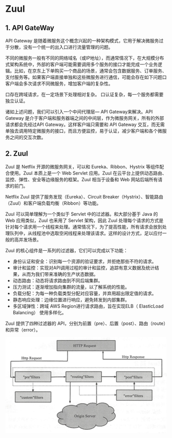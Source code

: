 # Zuul

## 1. API GateWay

API Gateway 是随着微服务这个概念兴起的一种架构模式，它用于解决微服务过于分散，没有一个统一的出入口进行流量管理的问题。

不同的微服务一般有不同的网络域名（或IP地址），而通常情况下，在大规模分布式架构系统中，外部的客户端可能需要调用多个服务的接口才能完成一个业务逻辑。比如，在京东上下单购买一个商品的场景，通常会包含数据服务、订单服务、支付服务等。如果客户端直接单独和这些微服务进行通信，可能会存在如下问题口客户端会多次请求不同微服务，增加客户端的复杂性。

口存在跨域请求，在一定场景下处理相对复杂。
口认证复杂，每一个服务都需要独立认证。

诸如上述问题，我们可以引入一个中间代理层— API Gateway来解决。API Gateway 是介于客户端和服务器端之间的中间层，作为微服务网关，所有的外部请求都会先经过API Gateway。这样客户端只需要和 API Gateway 交互，而无需单独去调用特定微服务的接口，而且方便监控，易于认证，减少客户端和各个微服务之间的交互次数。

## 2. Zuul

Zuul 是 Netflix 开源的微服务网关，可以和 Eureka、Ribbon、Hystrix 等组件配合使用。Zuul 本质上是一个 Web Servlet 应用。Zuul 在云平台上提供动态路由、监控、弹性、安全等边缘服务的框架。Zuul 相当于设备和 Web 网站后端所有请求的前门。

Netflix Zuul 提供了服务发现（Eureka）、Circuit Breaker（Hystrix）、智能路由（Zuul）和客户端负载均衡（Ribbon）等功能。

Zuul 可以简单理解为一个类似于 Servlet 中的过滤器。和大部分基于 Java 的 Web 应用类似，Zuul 也釆用了 Servlet 架构，因此 Zuul 处理每个请求的方式是针对每个请求用一个线程来处理。通常情况下，为了提高性能，所有请求会放到处理队列中，从线程池中选取空闲线程来处理该请求。这样的设计方式，足以应付一般的高并发场景。

Zuul 的核心组件是一系列的过滤器，它们可以完成以下功能：

- 身份认证和安全：识别每一个资源的验证要求，并拒绝那些不符的请求。
- 审计和监控：实现对API调用过程的审计和监控，追踪有意义数据及统计结果，从而为我们带来准确的生产状态数据。
- 动态路由：动态将请求路由到不同后端集群。
- 压力测试：逐渐增加指向集群的流量，以了解系统的性能。
- 负载分配：为每一种负载类型分配对应容量，并弃用超出限定值的请求。
- 静态响应处理：边缘位置进行响应，避免转发到内部集群。
- 多区域弹性：跨域 AWS Region进行请求路由，旨在实现ELB（ ElasticLoad Balancing）
    使用多样化。

Zuul 提供了四种过滤器的 API，分别为前置（pre）、后置（post）、路由（route）和异常（error）。

![](../src/main/resources/Zuul四种过滤器API生命周期.png)